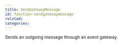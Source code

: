 ```yaml
---
title: SendGatewayMessage
id: function-sendgatewaymessage
related:
categories:
---
```


Sends an outgoing message through an event gateway.